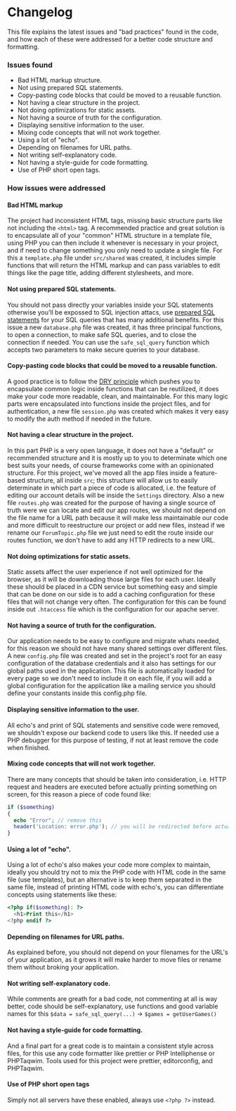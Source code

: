 # Changelog

This file explains the latest issues and "bad practices" found in the code, and
how each of these were addressed for a better code structure and formatting.

### Issues found

-   Bad HTML markup structure.
-   Not using prepared SQL statements.
-   Copy-pasting code blocks that could be moved to a reusable function.
-   Not having a clear structure in the project.
-   Not doing optimizations for static assets.
-   Not having a source of truth for the configuration.
-   Displaying sensitive information to the user.
-   Mixing code concepts that will not work together.
-   Using a lot of "echo".
-   Depending on filenames for URL paths.
-   Not writing self-explanatory code.
-   Not having a style-guide for code formatting.
-   Use of PHP short open tags.

### How issues were addressed

#### Bad HTML markup

The project had inconsistent HTML tags, missing basic structure parts like not including the `<html>` tag. A recommended practice and great solution is to encapsulate all of your "common" HTML structure in a template file, using PHP you can then include it whenever is necessary in your project, and if need to change something you only need to update a single file. For this a `template.php` file under `src/shared` was created, it includes simple functions that will return the HTML markup and can pass variables to edit things like the page title, adding different stylesheets, and more.

#### Not using prepared SQL statements.

You should not pass directly your variables inside your SQL statements otherwise you'll be expossed to SQL injection attacs, use [prepared SQL statements](https://www.php.net/manual/en/mysqli.quickstart.prepared-statements.php) for your SQL queries that has many additional benefits. For this issue a new `database.php` file was created, it has three principal functions, to open a connection, to make safe SQL queries, and to close the connection if needed. You can use the `safe_sql_query` function which accepts two parameters to make secure queries to your database.

#### Copy-pasting code blocks that could be moved to a reusable function.

A good practice is to follow the [DRY principle](https://en.wikipedia.org/wiki/Don%27t_repeat_yourself) which pushes you to encapsulate common logic inside functions that can be reutilized, it does make your code more readable, clean, and maintainable. For this many logic parts were encapsulated into functions inside the project files, and for authentication, a new file `session.php` was created which makes it very easy to modify the auth method if needed in the future.

#### Not having a clear structure in the project.

In this part PHP is a very open language, it does not have a "default" or recommended structure and it is mostly up to you to determinate which one best suits your needs, of course frameworks come with an opinionated structure. For this project, we've moved all the app files inside a feature-based structure, all inside `src`; this structure will allow us to easily determinate in which part a piece of code is allocated, i.e. the feature of editing our account details will be inside the `Settings` directory. Also a new file `routes.php` was created for the purpose of having a single source of truth were we can locate and edit our app routes, we should not depend on the file name for a URL path because it will make less maintainable our code and more difficult to reestructure our project or add new files, instead if we rename our `ForumTopic.php` file we just need to edit the route inside our routes function, we don't have to add any HTTP redirects to a new URL.

#### Not doing optimizations for static assets.

Static assets affect the user experience if not well optimized for the browser, as it will be downloading those large files for each user. Ideally these should be placed in a CDN service but something easy and simple that can be done on our side is to add a caching configuration for these files that will not change very often. The configuration for this can be found inside out `.htaccess` file which is the configuration for our apache server.

#### Not having a source of truth for the configuration.

Our application needs to be easy to configure and migrate whats needed, for this reason we should not have many shared settings over different files. A new `config.php` file was created and set in the project's root for an easy configuration of the database credentials and it also has settings for our global paths used in the application. This file is automatically loaded for every page so we don't need to include it on each file, if you will add a global configuration for the application like a mailing service you should define your constants inside this config.php file.

#### Displaying sensitive information to the user.

All echo's and print of SQL statements and sensitive code were removed, we shouldn't expose our backend code to users like this. If needed use a PHP debugger for this purpose of testing, if not at least remove the code when finished.

#### Mixing code concepts that will not work together.

There are many concepts that should be taken into consideration, i.e. HTTP request and headers are executed before actually printing something on screen, for this reason a piece of code found like:

```php
if ($something)
{
  echo "Error"; // remove this
  header('Location: error.php'); // you will be redirected before actually seeing the "Error" message
}
```

#### Using a lot of "echo".

Using a lot of echo's also makes your code more complex to maintain, ideally you should try not to mix the PHP code with HTML code in the same file (use templates), but an alternative is to keep them separated in the same file, instead of printing HTML code with echo's, you can differentiate concepts using statements like these:

```php
<?php if($something): ?>
  <h1>Print this</h1>
<?php endif ?>
```

#### Depending on filenames for URL paths.

As explained before, you should not depend on your filenames for the URL's of your application, as it grows it will make harder to move files or rename them without broking your application.

#### Not writing self-explanatory code.

While comments are greath for a bad code, not commenting at all is way better, code should be self-explanatory, use functions and good variable names for this `$data = safe_sql_query(...)` -> `$games = getUserGames()`

#### Not having a style-guide for code formatting.

And a final part for a great code is to maintain a consistent style across files, for this use any code formatter like prettier or PHP Intelliphense or PHPTaqwim. Tools used for this project were prettier, editorconfig, and PHPTaqwim.

#### Use of PHP short open tags
Simply not all servers have these enabled, always use `<?php ?>` instead.

